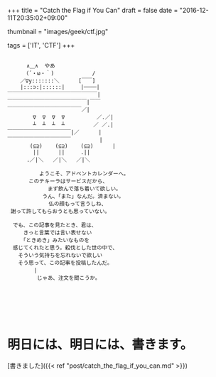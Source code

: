 +++
title = "Catch the Flag if You Can"
draft = false
date = "2016-12-11T20:35:02+09:00"

thumbnail = "images/geek/ctf.jpg"

tags = ['IT', 'CTF']
+++

```
                                    
      ∧＿∧  やあ                    
     （´・ω・｀)            /      
    ／∇y:::::::＼      [￣￣]       
    |:::⊃:|::::::|     |────| 
￣￣￣￣￣￣￣￣￣￣￣￣￣￣￣￣￣| 
￣￣￣￣￣￣￣￣￣￣￣￣￣￣￣|￣￣ 
￣￣￣￣￣￣￣￣￣￣￣￣￣￣／|     
        ∇  ∇  ∇  ∇          ／.／|
        ┴  ┴  ┴  ┴         ／ ／.|
￣￣￣￣￣￣￣￣￣￣￣￣|／      |   
￣￣￣￣￣￣￣￣￣￣￣￣         |  
       (⊆⊇)    (⊆⊇)    (⊆⊇)      |  
        ||      ||     .||    
      .／|＼   ／|＼   ／|＼        

　　　　　　ようこそ、アドベントカレンダーへ。
　　　　このテキーラはサービスだから、
　　　　　　　 まず飲んで落ち着いて欲しい。
 　　　　　　うん、「また」なんだ。済まない。
  　　 　　　　仏の顔もって言うしね、
 謝って許してもらおうとも思っていない。
 
　でも、この記事を見たとき、君は、
　　　きっと言葉では言い表せない
　　　「ときめき」みたいなものを
　感じてくれたと思う。殺伐とした世の中で、
　　そういう気持ちを忘れないで欲しい
　　そう思って、この記事を投稿したんだ。
　　　　　|　　　
　　　　　 じゃあ、注文を聞こうか。
```


<br>
<br>
<br>
<br>

# 明日には、明日には、書きます。

[書きました]({{< ref "post/catch_the_flag_if_you_can.md" >}})
